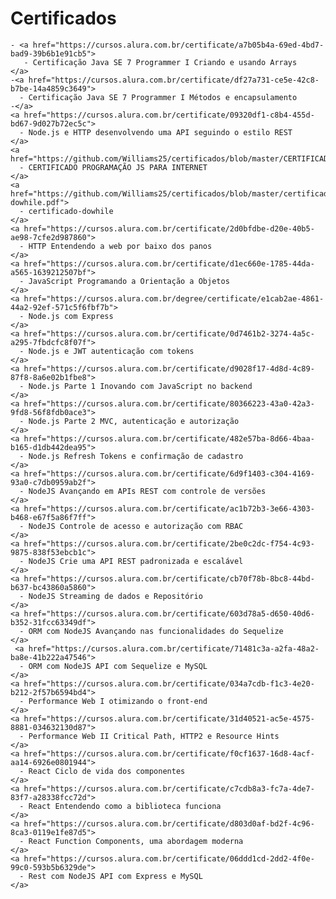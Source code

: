 # Certificados

    - <a href="https://cursos.alura.com.br/certificate/a7b05b4a-69ed-4bd7-bad9-39b6b1e91cb5">
       - Certificação Java SE 7 Programmer I Criando e usando Arrays
    </a>
    -<a href="https://cursos.alura.com.br/certificate/df27a731-ce5e-42c8-b7be-14a4859c3649">
      - Certificação Java SE 7 Programmer I Métodos e encapsulamento
    -</a>
    <a href="https://cursos.alura.com.br/certificate/09320df1-c8b4-455d-bd67-9d027b72ec5c">
      - Node.js e HTTP desenvolvendo uma API seguindo o estilo REST
    </a>
    <a href="https://github.com/Williams25/certificados/blob/master/CERTIFICADO%20PROGRAMA%C3%87%C3%83O%20JS%20PARA%20INTERNET.pdf">
      - CERTIFICADO PROGRAMAÇÃO JS PARA INTERNET
    </a>
    <a href="https://github.com/Williams25/certificados/blob/master/certificado-dowhile.pdf">
      - certificado-dowhile
    </a>
    <a href="https://cursos.alura.com.br/certificate/2d0bfdbe-d20e-40b5-ae98-7cfe2d987860">
      - HTTP Entendendo a web por baixo dos panos
    </a>
    <a href="https://cursos.alura.com.br/certificate/d1ec660e-1785-44da-a565-1639212507bf">
      - JavaScript Programando a Orientação a Objetos
    </a>
    <a href="https://cursos.alura.com.br/degree/certificate/e1cab2ae-4861-44a2-92ef-571c5f6fbf7b">
      - Node.js com Express
    </a>
    <a href="https://cursos.alura.com.br/certificate/0d7461b2-3274-4a5c-a295-7fbdcfc8f07f">
      - Node.js e JWT autenticação com tokens
    </a>
    <a href="https://cursos.alura.com.br/certificate/d9028f17-4d8d-4c89-87f8-8a6e02b1fbe8">
      - Node.js Parte 1 Inovando com JavaScript no backend
    </a>
    <a href="https://cursos.alura.com.br/certificate/80366223-43a0-42a3-9fd8-56f8fdb0ace3">
      - Node.js Parte 2 MVC, autenticação e autorização
    </a>
    <a href="https://cursos.alura.com.br/certificate/482e57ba-8d66-4baa-b165-d1db442dea95">
      - Node.js Refresh Tokens e confirmação de cadastro
    </a>
    <a href="https://cursos.alura.com.br/certificate/6d9f1403-c304-4169-93a0-c7db0959ab2f">
      - NodeJS Avançando em APIs REST com controle de versões
    </a>
    <a href="https://cursos.alura.com.br/certificate/ac1b72b3-3e66-4303-b468-e67f5a86f7ff">
      - NodeJS Controle de acesso e autorização com RBAC
    </a>
    <a href="https://cursos.alura.com.br/certificate/2be0c2dc-f754-4c93-9875-838f53ebcb1c">
      - NodeJS Crie uma API REST padronizada e escalável
    </a>
    <a href="https://cursos.alura.com.br/certificate/cb70f78b-8bc8-44bd-b637-bc43860a5860">
      - NodeJS Streaming de dados e Repositório
    </a>
    <a href="https://cursos.alura.com.br/certificate/603d78a5-d650-40d6-b352-31fcc63349df">
      - ORM com NodeJS Avançando nas funcionalidades do Sequelize
    </a>
     <a href="https://cursos.alura.com.br/certificate/71481c3a-a2fa-48a2-ba8e-41b222a47546">
      - ORM com NodeJS API com Sequelize e MySQL
    </a>
    <a href="https://cursos.alura.com.br/certificate/034a7cdb-f1c3-4e20-b212-2f57b6594bd4">
      - Performance Web I otimizando o front-end
    </a>
    <a href="https://cursos.alura.com.br/certificate/31d40521-ac5e-4575-8881-034632130d87">
      - Performance Web II Critical Path, HTTP2 e Resource Hints
    </a>
    <a href="https://cursos.alura.com.br/certificate/f0cf1637-16d8-4acf-aa14-6926e0801944">
      - React Ciclo de vida dos componentes
    </a>
    <a href="https://cursos.alura.com.br/certificate/c7cdb8a3-fc7a-4de7-83f7-a28338fcc72d">
      - React Entendendo como a biblioteca funciona
    </a>
    <a href="https://cursos.alura.com.br/certificate/d803d0af-bd2f-4c96-8ca3-0119e1fe87d5">
      - React Function Components, uma abordagem moderna
    </a>
    <a href="https://cursos.alura.com.br/certificate/06ddd1cd-2dd2-4f0e-99c0-593b5b6329de">
      - Rest com NodeJS API com Express e MySQL
    </a>